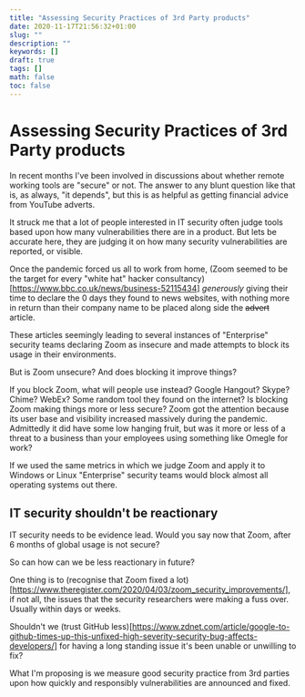 ```yaml
---
title: "Assessing Security Practices of 3rd Party products"
date: 2020-11-17T21:56:32+01:00
slug: ""
description: ""
keywords: []
draft: true
tags: []
math: false
toc: false
---
```


# Assessing Security Practices of 3rd Party products

In recent months I've been involved in discussions about whether remote working tools are "secure" or not. The answer to any blunt question like that is, as always, "it depends", but this is as helpful as getting financial advice from YouTube adverts.

It struck me that a lot of people interested in IT security often judge tools based upon how many vulnerabilities there are in a product. But lets be accurate here, they are judging it on how many security vulnerabilities are reported, or visible.

<!--alex ignore white-->
Once the pandemic forced us all to work from home, (Zoom seemed to be the target for every "white hat" hacker consultancy)[https://www.bbc.co.uk/news/business-52115434] _generously_ giving their time to declare the 0 days they found to news websites, with nothing more in return than their company name to be placed along side the ~~advert~~ article.

These articles seemingly leading to several instances of "Enterprise" security teams declaring Zoom as insecure and made attempts to block its usage in their environments.

But is Zoom unsecure? And does blocking it improve things?

If you block Zoom, what will people use instead? Google Hangout? Skype? Chime? WebEx? Some random tool they found on the internet? Is blocking Zoom making things more or less secure? Zoom got the attention because its user base and visibility increased massively during the pandemic. Admittedly it did have some low hanging fruit, but was it more or less of a threat to a business than your employees using something like Omegle for work?

If we used the same metrics in which we judge Zoom and apply it to Windows or Linux "Enterprise" security teams would block almost all operating systems out there.

##  IT security shouldn't be reactionary

IT security needs to be evidence lead. Would you say now that Zoom, after 6 months of global usage is not secure?

So can how can we be less reactionary in future?

One thing is to (recognise that Zoom fixed a lot)[https://www.theregister.com/2020/04/03/zoom_security_improvements/], if not all, the issues that the security researchers were making a fuss over. Usually within days or weeks.

Shouldn't we (trust GitHub less)[https://www.zdnet.com/article/google-to-github-times-up-this-unfixed-high-severity-security-bug-affects-developers/] for having a long standing issue it's been unable or unwilling to fix?

What I'm proposing is we measure good security practice from 3rd parties upon how quickly and responsibly vulnerabilities are announced and fixed.
